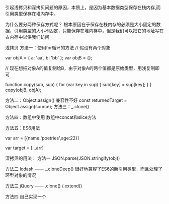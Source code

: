 引起浅拷贝和深拷贝问题的原因，本质上，是因为基本数据类型保存在栈内存,而引用类型保存在堆内存中。

为什么要分两种保存方式呢？ 根本原因在于保存在栈内存的必须是大小固定的数据，引用类型的大小不固定，只能保存在堆内存中，但是我们可以把它的地址写在占内存中以供我们访问

浅拷贝
方法一：使用for循环的方法
// 假设有两个对象

var objA = {
  a: 'aa',
  b: 'bb'
};
var objB = {};

// 现在想把对象A的值复制给B，由于对象A的两个值都是原始类型，用浅复制即可

function copy(sub, sup) {
  for (var key in sup) {
    sub[key] = sup[key];
  }
}
copy(objB, objA);

方法二：Object.assign()
兼容性不好
const returnedTarget = Object.assign(source);
方法三：_.clone()

方法四：数组中使用
数组中concat和slice方法

方法五：ES6用法

var arr = [{name:'poetries',age:22}]

var target = [...arr]

深拷贝的用法：
方法一 JSON.parse(JSON.stringify(obj))

方法二 lodash —— _.cloneDeep()
很好地兼容了ES6的新引用类型，而且处理了环型对象的情况

方法三 jQuery —— .clone() /.extend()

方法四 自己实现一个

